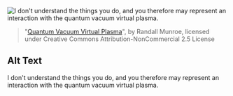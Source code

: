 ![I don't understand the things you do, and you therefore may represent an interaction with the quantum vacuum virtual plasma.](https://imgs.xkcd.com/comics/quantum_vacuum_virtual_plasma.png)
> "[Quantum Vacuum Virtual Plasma](https://xkcd.com/1404/)", by Randall Munroe, licensed under Creative Commons Attribution-NonCommercial 2.5 License

## Alt Text
I don't understand the things you do, and you therefore may represent an interaction with the quantum vacuum virtual plasma.
